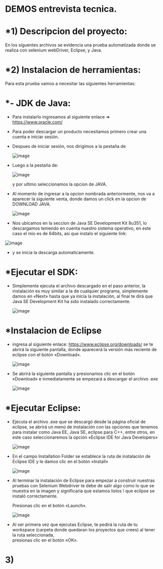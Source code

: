 # DEMOS entrevista tecnica.


# *1) Descripcion del proyecto:

En los siguentes archivos se evidencia una prueba automatizada donde se realiza con 
selenium webDriver, Eclipse, y Java.


# *2) Instalacion de herramientas:

Para esta prueba vamos a necesitar las siguientes herramientas:

# *- JDK de Java:
  - Para instalarlo ingresamos al siguiente enlace => https://www.oracle.com/
  - Para poder descargar un producto necesitamos primero crear una cuenta e iniciar sesión.
  - Despues de iniciar sesión, nos dirigimos a la pestaña de
 
    ![image](https://user-images.githubusercontent.com/95291737/201195783-fa474faf-b1df-4405-bf07-7a132bcb4aa4.png)
    
  - Luego a la pestaña de: 
  
    ![image](https://user-images.githubusercontent.com/95291737/201196308-fb737c12-d935-44c5-9fa3-55af23ab8707.png)
    
    y por ultimo seleccionamos la opcion de JAVA.
   
  - Al momento de ingresar a la opcion nombrada anteriormente, nos va a aparecer la siguiente venta, donde damos un click en la opcion de DOWNLOAD JAVA.
  
    ![image](https://user-images.githubusercontent.com/95291737/201207413-f9811768-a7f2-468c-a285-e2833c7272bf.png)
  
  - Nos ubicamos en la seccion de Java SE Development Kit 8u351, lo descargamos teniendo en cuenta nuestro sistema operativo, en este caso el mio es de 64bits, 
    asi que instalo el siguiente link:
  
   ![image](https://user-images.githubusercontent.com/95291737/201208069-c2f6d2a8-9ee1-414e-9b1e-09228286730b.png)
   
  - y se inicia la descarga automaticamente.
  
  # *Ejecutar el SDK:
  
  - Simplemente ejecuta el archivo descargado en el paso anterior, la instalación es muy similar a la de cualquier programa, simplemente damos en «Next» hasta que ya       inicia la instalación, al final te dirá que Java SE Development Kit ha sido instalado correctamente.
 
    ![image](https://user-images.githubusercontent.com/95291737/201208904-18d80e51-e528-4ce7-bdc9-3b7ff3a564be.png)


  # *Instalacion de Eclipse 
  
  - ingresa al siguiente enlace: https://www.eclipse.org/downloads/ se te abrirá la siguiente pantalla, donde aparecerá la versión más reciente de eclipse con el botón     «Download».
  
    ![image](https://user-images.githubusercontent.com/95291737/201215184-d38cb267-558d-4105-b436-c4ed57ea6ff4.png)
    
   - Se abrirá la siguiente pantalla y presionamos clic en el botón «Download» e inmediatamente se empezará a descargar el archivo .exe
   
     ![image](https://user-images.githubusercontent.com/95291737/201218837-33f1636c-67ee-4315-96c9-34a6cbcffa7f.png) 
     
  # *Ejecutar Eclipse:
  
   - Ejecuta el archivo .exe que se descargó desde la página oficial de eclipse, se abrirá un menú de instalación con las opciones que tenemos para instalar como Java      EE, Java SE, eclipse para C++, entre otros, en este caso seleccionaremos la opción «Eclipse IDE for Java Developers»
   
     ![image](https://user-images.githubusercontent.com/95291737/201219687-9f55fbb1-6f5a-472c-bc69-1b7a4bc8cca0.png)

   - En el campo Installation Folder se establece la ruta de instalación de Eclipse IDE y le damos clic en el botón «Install»

     ![image](https://user-images.githubusercontent.com/95291737/201220013-d6f3dca3-2d2a-41d5-97ee-2d6fa8e02db3.png)

   - Al terminar la instalación de Eclipse para empezar a construir nuestras pruebas con Selenium Webdriver te debe de salir algo como lo que se muestra en la imagen y      significaría que estamos listos ! que eclipse se instaló correctamente. 
   
     Presionas clic en el botón «Launch».
     
     ![image](https://user-images.githubusercontent.com/95291737/201220174-b90061b1-833c-4110-b7b2-c4cadc969642.png)

   - Al ser primera vez que ejecutas Eclipse, te pedirá la ruta de tu workspace (carpeta donde quedaran los proyectos que crees) al tener la ruta seleccionada,         
     presionas clic en el botón «OK». 







# 3) 
